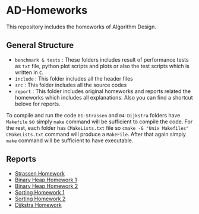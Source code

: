 # AD-Homeworks

This repository includes the homeworks of Algorithm Design.

## General Structure

* `benchmark & tests` : These folders includes result of performance tests as `txt` file, python plot scripts and plots or also the test scripts which is written in `C`.
* `include` : This folder includes all the header files
* `src` : This folder includes all the source codes
* `report` : This folder includes original homeworks and reports related the homeworks which includes all explanations. Also you can find a shortcut belove for reports.

To compile and run the code `01-Strassen` and `04-Dijkstra` folders have `Makefile` so simply `make` command will be sufficient to compile the code. For the rest, each folder has `CMakeLists.txt` file so `cmake -G "Unix Makefiles" CMakeLists.txt` command will produce a `MakeFile`. After that again simply `make` command will be sufficient to have executable.

## Reports

* [Strassen Homework](01-Strassen/report/00-Report.pdf)
* [Binary Heap Homework 1](02a-Heap/report/00-Report.pdf)
* [Binary Heap Homework 2](02b-Heap/report/00-Report.pdf)
* [Sorting Homework 1](03a-Sorting/report/00-Report.pdf)
* [Sorting Homework 2](03b-Sorting/report/00-Report.pdf)
* [Dijkstra Homework](04-Dijkstra/report/00-Report.pdf)